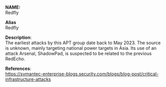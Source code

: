 **NAME:**  
Redfly


**Alias**  
Redfly


**Description**:   
The earliest attacks by this APT group date back to May 2023. The source is unknown, mainly targeting national power targets in Asia. Its use of an attack Arsenal, ShadowPad, is suspected to be related to the previous RedEcho.


**References**:  
https://symantec-enterprise-blogs.security.com/blogs/blog-post/critical-infrastructure-attacks